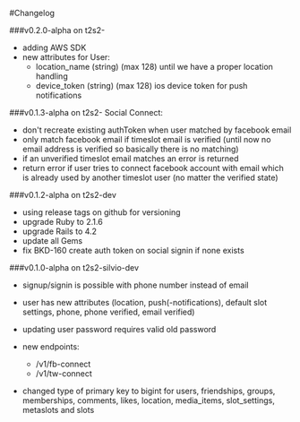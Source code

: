 #Changelog

###v0.2.0-alpha on t2s2-
- adding AWS SDK
- new attributes for User:
  - location_name (string) (max 128) until we have a proper location handling
  - device_token (string) (max 128) ios device token for push notifications

###v0.1.3-alpha on t2s2-
Social Connect:
- don't recreate existing authToken when user matched by facebook email
- only match facebook email if timeslot email is verified (until now no email
address is verified so basically there is no matching)
- if an unverified timeslot email matches an error is returned
- return error if user tries to connect facebook account with email which is
already used by another timeslot user (no matter the verified state)

###v0.1.2-alpha on t2s2-dev
- using release tags on github for versioning
- upgrade Ruby to 2.1.6
- upgrade Rails to 4.2
- update all Gems
- fix BKD-160 create auth token on social signin if none exists

###v0.1.0-alpha on t2s2-silvio-dev
- signup/signin is possible with phone number instead of email
- user has new attributes (location, push(-notifications), default slot settings,
phone, phone verified, email verified)
- updating user password requires valid old password

- new endpoints:
    - /v1/fb-connect
    - /v1/tw-connect

- changed type of primary key to bigint for users, friendships, groups,
memberships, comments, likes, location, media_items, slot_settings,  metaslots
and slots
